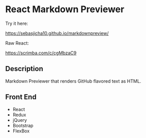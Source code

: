 # React Markdown Previewer

Try it here:

https://sebasjicha10.github.io/markdownpreview/

Raw React:

https://scrimba.com/c/cgMbzaC9

## Description

Markdown Previewer that renders GitHub flavored text as HTML.

## Front End

<ul>
  <li>React</li>
  <li>Redux</li>
  <li>jQuery</li>
  <li>Bootstrap</li>
  <li>FlexBox</li>
</ul>
